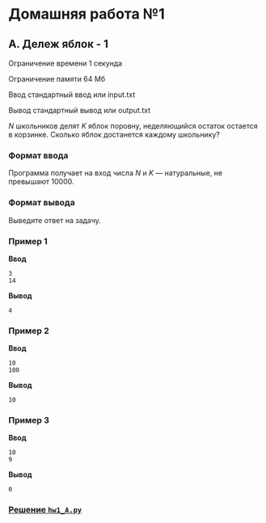 # Домашняя работа №1

## A. Дележ яблок - 1
  Ограничение времени	1 секунда

  Ограничение памяти	64 Мб

  Ввод	стандартный ввод или input.txt

  Вывод	стандартный вывод или output.txt

  _N_ школьников делят _K_ яблок поровну, неделяющийся остаток остается в корзинке. Сколько яблок достанется каждому школьнику?

### Формат ввода
Программа получает на вход числа 
_N_ и _K_ — натуральные, не превышают 10000.

### Формат вывода
Выведите ответ на задачу.

### Пример 1
**Ввод**
```
3
14
```

**Вывод**
```
4
```

### Пример 2
**Ввод**
```
10
100
```

**Вывод**
```
10
```

### Пример 3
**Ввод**
```
10
9
```

**Вывод**
```
0
```

### [Решение `hw1_A.py`](hw1_A.py)
